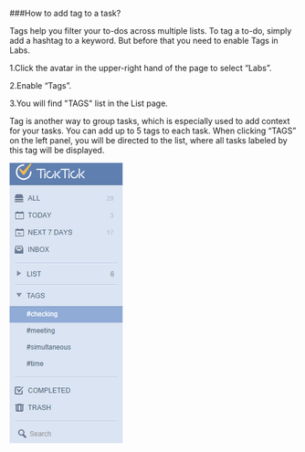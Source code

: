 ###How to add tag to a task?

Tags help you filter your to-dos across multiple lists. To tag a to-do, simply add a hashtag to a keyword. But before that you need to enable Tags in Labs. 

1.Click the avatar in the upper-right hand of the page to select “Labs”.

2.Enable “Tags”.

3.You will find "TAGS" list in the List page.

Tag is another way to group tasks, which is especially used to add context for your tasks. You can add up to 5 tags to each task. When clicking “TAGS” on the left panel, you will be directed to the list, where all tasks labeled by this tag will be displayed.

![](../images/image1.10.2W.png)
